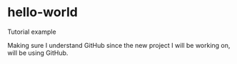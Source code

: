 # hello-world
Tutorial example

Making sure I understand GitHub since the new project I will be working on, will be using GitHub.
